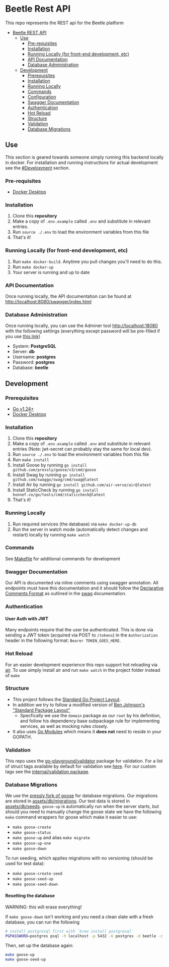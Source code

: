# Beetle Rest API

This repo represents the REST api for the Beetle platform

- [Beetle REST API](#beetle-rest-api)
  - [Use](#use)
    - [Pre-requisites](#pre-requisites)
    - [Installation](#installation)
    - [Running Locally (for front-end development, etc)](#running-locally-for-front-end-development-etc)
    - [API Documentation](#api-documentation)
    - [Database Administration](#database-administration)
  - [Development](#development)
    - [Prerequisites](#prerequisites)
    - [Installation](#installation-1)
    - [Running Locally](#running-locally)
    - [Commands](#commands)
    - [Configuration](#configuration)
    - [Swagger Documentation](#swagger-documentation)
    - [Authentication](#authentication)
    - [Hot Reload](#hot-reload)
    - [Structure](#structure)
    - [Validation](#validation)
    - [Database Migrations](#database-migrations)

## Use

This section is geared towards someone simply running this backend locally in docker. For installation and running instructions for actual development see the [#Development](#development) section.

### Pre-requisites

- [Docker Desktop](https://www.docker.com/products/docker-desktop)

### Installation

1. Clone this **repository**
2. Make a copy of `.env.example` called `.env` and substitute in relevant entries.
3. Run `source ./.env` to load the environment variables from this file
4. That's it!

### Running Locally (for front-end development, etc)

1. Run `make docker-build`. Anytime you pull changes you'll need to do this.
2. Run `make docker-up`
3. Your server is running and up to date

### API Documentation

Once running locally, the API documentation can be found at [http://localhost:8080/swagger/index.html](http://localhost:8080/swagger/index.html)

### Database Administration

Once running locally, you can use the Adminer tool [http://localhost:18080](http://localhost:18080) with the following settings (everything except password will be pre-filled if you use [this link](localhost:18080/?pgsql=db&username=postgres&db=beetle&ns=public))

- System: **PostgreSQL**
- Server: **db**
- Username: **postgres**
- Password: **postgres**
- Database: **beetle**

## Development

### Prerequisites

- [Go v1.24+](https://golang.org/dl/)
- [Docker Desktop](https://www.docker.com/products/docker-desktop)

### Installation

1. Clone this **repository**
2. Make a copy of `.env.example` called `.env` and substitute in relevant entries (Note: jwt-secret can probably stay the same for local dev).
3. Run `source ./.env` to load the environment variables from this file
4. Run `make install`
5. Install Goose by running `go install github.com/pressly/goose/v3/cmd/goose`
6. Install Swag by running `go install github.com/swaggo/swag/cmd/swag@latest`
7. Install Air by running `go install github.com/air-verse/air@latest`
8. Install StaticCheck by running `go install honnef.co/go/tools/cmd/staticcheck@latest`
9. That's it!

### Running Locally

1. Run required services (the database) via `make docker-up-db`
2. Run the server in watch mode (automatically detect changes and restart) locally by running `make watch`

### Commands

See [Makefile](./Makefile) for additional commands for development

### Swagger Documentation

Our API is documented via inline comments using swagger annotation. All endpoints must have this documentation and it should follow the [Declarative Comments Format](https://github.com/swaggo/swag#declarative-comments-format) as outlined in the [swag](https://github.com/swaggo/swag) documentation.

### Authentication

#### User Auth with JWT

Many endpoints require that the user be authenticated. This is done via sending a JWT token (acquired via POST to `/tokens`) in the `Authorization` header in the following format:
`Bearer TOKEN_GOES_HERE`.

### Hot Reload

For an easier development experience this repo support hot reloading via [air](https://github.com/cosmtrek/air). To use simply install air and run `make watch` in the project folder instead of `make`

### Structure

- This project follows the [Standard Go Project Layout](https://github.com/golang-standards/project-layout).
- In addition we try to follow a modified version of [Ben Johnson's "Standard Package Layout"](https://medium.com/@benbjohnson/standard-package-layout-7cdbc8391fc1)
  - Specfically we use the `domain` package as our `root` by his definition, and follow his dependency base subpackage rule for implementing services, as well as mocking rules closely.
- It also uses [Go Modules](https://github.com/golang/go/wiki/Modules) which means it **does not** need to reside in your GOPATH.

### Validation

This repo uses the [go-playground/validator](https://github.com/go-playground/validator) package for validation. For a list of struct tags available by default for validation see [here](https://github.com/go-playground/validator#baked-in-validations). For our custom tags see the [internal/validation package](./internal/validation/validator.go).

### Database Migrations

We use the [pressly fork of goose](https://github.com/pressly/goose#goose--) for database migrations.
Our migrations are stored in [assets/db/migrations](./assets/db/migrations). Our test data is stored in [assets/db/seeds](./assets/db/seeds). `goose-up` is automatically run when the server starts, but should you need to manually change the goose state we have the following `make` command wrappers for goose which make it easier to use:

- `make goose-create`
- `make goose-status`
- `make goose-up` and alias `make migrate`
- `make goose-up-one`
- `make goose-down`

To run seeding, which applies migrations with no versioning (should be used for test data):

- `make goose-create-seed`
- `make goose-seed-up`
- `make goose-seed-down`

#### Resetting the database

WARNING: this will erase everything!

If `make goose-down` isn't working and you need a clean slate with a fresh database, you can run the following

```sh
# install postgresql first with `brew install postgresql`
PGPASSWORD=postgres psql -h localhost -p 5432 -U postgres -d beetle -c 'DROP SCHEMA public CASCADE; CREATE SCHEMA public;'
```

Then, set up the database again:

```sh
make goose-up
make goose-seed-up
```
